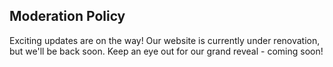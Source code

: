 Moderation Policy
----------------

Exciting updates are on the way! Our website is currently under renovation, but we'll be back soon. Keep an eye out for our grand reveal - coming soon!
